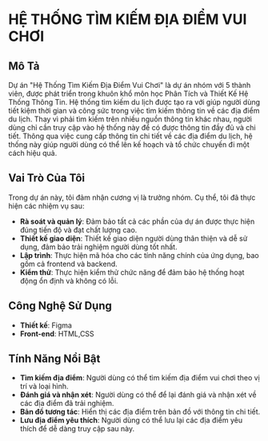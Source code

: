 # HỆ THỐNG TÌM KIẾM ĐỊA ĐIỂM VUI CHƠI

## Mô Tả
Dự án "Hệ Thống Tìm Kiếm Địa Điểm Vui Chơi" là dự án nhóm với 5 thành viên, được phát triển trong khuôn khổ môn học Phân Tích và Thiết Kế Hệ Thống Thông Tin.
Hệ thống tìm kiếm du lịch được tạo ra với giúp người dùng tiết kiệm thời gian và công sức trong việc tìm kiếm thông tin về các địa điểm du lịch. Thay vì phải tìm kiếm trên nhiều nguồn thông tin khác nhau, người dùng chỉ cần truy cập vào hệ thống này để có được thông tin đầy đủ và chi tiết. Thông qua việc cung cấp thông tin chi tiết về các địa điểm du lịch, hệ thống này giúp người dùng có thể lên kế hoạch và tổ chức chuyến đi một cách hiệu quả.
## Vai Trò Của Tôi
Trong dự án này, tôi đảm nhận cương vị là trưởng nhóm. Cụ thể, tôi đã thực hiện các nhiệm vụ sau:
- **Rà soát và quản lý**: Đảm bảo tất cả các phần của dự án được thực hiện đúng tiến độ và đạt chất lượng cao.
- **Thiết kế giao diện**: Thiết kế giao diện người dùng thân thiện và dễ sử dụng, đảm bảo trải nghiệm người dùng tốt nhất.
- **Lập trình**: Thực hiện mã hóa cho các tính năng chính của ứng dụng, bao gồm cả frontend và backend.
- **Kiểm thử**: Thực hiện kiểm thử chức năng để đảm bảo hệ thống hoạt động ổn định và không có lỗi.

## Công Nghệ Sử Dụng
- **Thiết kế**: Figma
- **Front-end**: HTML,CSS 

## Tính Năng Nổi Bật
- **Tìm kiếm địa điểm**: Người dùng có thể tìm kiếm địa điểm vui chơi theo vị trí và loại hình.
- **Đánh giá và nhận xét**: Người dùng có thể để lại đánh giá và nhận xét về các địa điểm đã trải nghiệm.
- **Bản đồ tương tác**: Hiển thị các địa điểm trên bản đồ với thông tin chi tiết.
- **Lưu địa điểm yêu thích**: Người dùng có thể lưu lại các địa điểm yêu thích để dễ dàng truy cập sau này.

